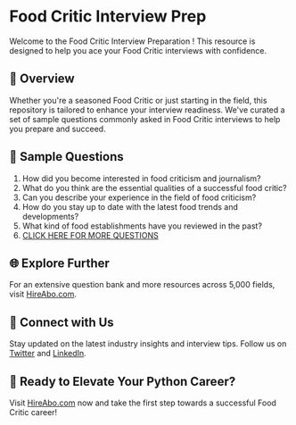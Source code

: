 # Food Critic Interview Prep

Welcome to the Food Critic Interview Preparation ! This resource is designed to help you ace your Food Critic interviews with confidence.

## 🚀 Overview

Whether you're a seasoned Food Critic or just starting in the field, this repository is tailored to enhance your interview readiness. We've curated a set of sample questions commonly asked in Food Critic interviews to help you prepare and succeed.

## 📝 Sample Questions

1. How did you become interested in food criticism and journalism?
2. What do you think are the essential qualities of a successful food critic?
3. Can you describe your experience in the field of food criticism?
4. How do you stay up to date with the latest food trends and developments?
5. What kind of food establishments have you reviewed in the past?
6. [CLICK HERE FOR MORE QUESTIONS](https://hireabo.com/job/8_0_26/Food%20Critic)

## 🌐 Explore Further

For an extensive question bank and more resources across 5,000 fields, visit [HireAbo.com](https://www.hireabo.com).

## 📱 Connect with Us

Stay updated on the latest industry insights and interview tips. Follow us on [Twitter](https://twitter.com/hireabo) and [LinkedIn](https://www.linkedin.com/in/hire-abo-3609972a8/).

## 🚀 Ready to Elevate Your Python Career?

Visit [HireAbo.com](https://www.hireabo.com) now and take the first step towards a successful Food Critic career!